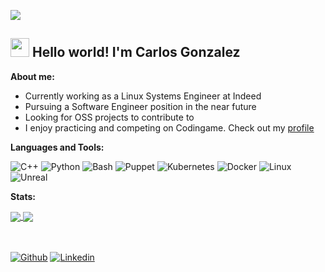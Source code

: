 ![](https://user-images.githubusercontent.com/47435293/119741062-96b16e80-be4a-11eb-8601-cf578c9ba287.gif)


<h2><img src="https://raw.githubusercontent.com/MartinHeinz/MartinHeinz/master/wave.gif" width="30px"> Hello world! I'm Carlos Gonzalez</h2>


**About me:**

- Currently working as a Linux Systems Engineer at Indeed
- Pursuing a Software Engineer position in the near future
- Looking for OSS projects to contribute to
- I enjoy practicing and competing on Codingame. Check out my [profile](https://www.codingame.com/profile/d76676fcfe843458784b224b368008d78450792)


**Languages and Tools:** 

![C++](https://img.shields.io/badge/-C++-black?style=flat&logo=c%2B%2B)
![Python](https://img.shields.io/badge/-Python-black?style=flat&logo=python)
![Bash](https://img.shields.io/badge/-Bash-black?style=flat&logo=gnu-bash)
![Puppet](https://img.shields.io/badge/-Puppet-black?style=flat&logo=puppet)
![Kubernetes](https://img.shields.io/badge/-Kubernetes-black?style=flat&logo=kubernetes)
![Docker](https://img.shields.io/badge/-Docker-black?style=flat&logo=docker)
![Linux](https://img.shields.io/badge/-Linux-black?style=flat&logo=linux)
![Unreal](https://img.shields.io/badge/-Unreal-black?style=flat&logo=unreal-engine)



**Stats:** 

<a href="https://github.com/anuraghazra/github-readme-stats">
  <img align="center" src="https://github-readme-stats.vercel.app/api?username=lowzg&show_icons=true&theme=dark" />
</a>
<a href="https://github.com/anuraghazra/github-readme-stats">
  <img align="center" src="https://github-readme-stats.vercel.app/api/top-langs/?username=lowzg&show_icons=true&theme=dark" />
</a>

<br></br>
[![Github](https://img.shields.io/badge/-Github-000?style=flat&logo=Github&logoColor=white)](https://github.com/lowzg)
[![Linkedin](https://img.shields.io/badge/-LinkedIn-blue?style=flat&logo=Linkedin&logoColor=white)](https://www.linkedin.com/in/lowzg)
